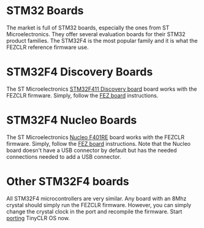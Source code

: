 # STM32 Boards
The market is full of STM32 boards, especially the ones from ST Microelectronics. They offer several evaluation boards for their STM32 product families. The STM32F4 is the most popular family and it is what the FEZCLR reference firmware use.

# STM32F4 Discovery Boards
The ST Microelectronics [STM32F411 Discovery board](http://www.st.com/en/evaluation-tools/32f411ediscovery.html) board works with the FEZCLR firmware. Simply, follow the [FEZ board](fez.md) instructions.

# STM32F4 Nucleo Boards
The ST Microelectronics [Nucleo F401RE](http://www.st.com/en/evaluation-tools/nucleo-f401re.html) board works with the FEZCLR firmware. Simply, follow the [FEZ board](fez.md) instructions.
Note that the Nucleo board doesn't have a USB connector by default but has the needed connections needed to add a USB connector.

# Other STM32F4 boards
All STM32F4 microcontrollers are very similar. Any board with an 8Mhz crystal should simply run the FEZCLR firmware. However, you can simply change the crystal clock in the port and recompile the firmware. Start [porting](../porting/intro.md) TinyCLR OS now.

